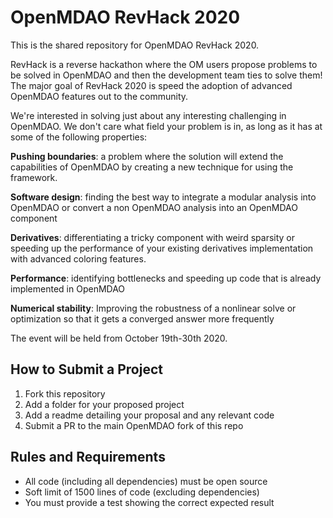 # OpenMDAO RevHack 2020

This is the shared repository for OpenMDAO RevHack 2020. 

RevHack is a reverse hackathon where the OM users propose problems to be solved in OpenMDAO and then the development team ties to solve them! 
The major goal of RevHack 2020 is speed the adoption of advanced OpenMDAO features out to the community. 

We're interested in solving just about any interesting challenging in OpenMDAO. 
We don't care what field your problem is in, as long as it has at some of the following properties: 

**Pushing boundaries**: a problem where the solution will extend the capabilities of OpenMDAO by creating a new technique for using the framework. 

**Software design**: finding the best way to integrate a modular analysis into OpenMDAO or convert a non OpenMDAO analysis into an OpenMDAO component 

**Derivatives**: differentiating a tricky component with weird sparsity or speeding up the performance of your existing derivatives implementation with advanced coloring features. 

**Performance**: identifying bottlenecks and speeding up code that is already implemented in OpenMDAO 

**Numerical stability**: Improving the robustness of a nonlinear solve or optimization so that it gets a converged answer more frequently


The event will be held from October 19th-30th 2020. 

## How to Submit a Project

1. Fork this repository
2. Add a folder for your proposed project
3. Add a readme detailing your proposal and any relevant code
4. Submit a PR to the main OpenMDAO fork of this repo

## Rules and Requirements

- All code (including all dependencies) must be open source 
- Soft limit of 1500 lines of code (excluding dependencies)
- You must provide a test showing the correct expected result